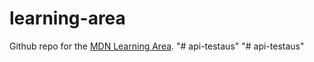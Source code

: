 # learning-area
Github repo for the [MDN Learning Area](https://developer.mozilla.org/en-US/Learn). 
"# api-testaus" 
"# api-testaus" 
